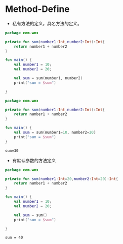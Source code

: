 # Method-Define

- 私有方法的定义，具名方法的定义。

```kotlin
package com.wnx

private fun sum(number1:Int,number2:Int):Int{
    return number1 + number2
}

fun main() {
    val number1 = 10;
    val number2 = 20;

    val sum = sum(number1, number2)
    print("sum = $sum")

}
```

```kotlin
package com.wnx

private fun sum(number1:Int,number2:Int):Int{
    return number1 + number2
}

fun main() {
    val sum = sum(number1=10, number2=20)
    print("sum = $sum")
}
```

```shell
sum=30
```

- 有默认参数的方法定义

```kotlin
package com.wnx

private fun sum(number1:Int=20,number2:Int=20):Int{
    return number1 + number2
}

fun main() {
    val number1 = 10;
    val number2 = 20;

    val sum = sum()
    print("sum = $sum")

}
```

```shell
sum = 40
```



